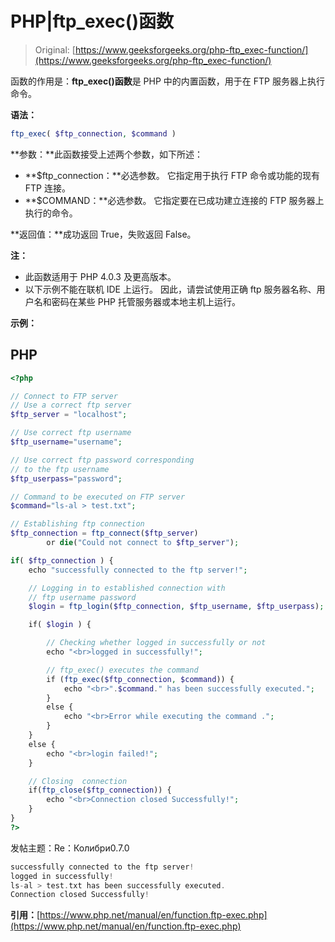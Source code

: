 # PHP|ftp_exec()函数

> Original: [https://www.geeksforgeeks.org/php-ftp_exec-function/](https://www.geeksforgeeks.org/php-ftp_exec-function/)

函数的作用是：**ftp_exec()函数**是 PHP 中的内置函数，用于在 FTP 服务器上执行命令。

**语法：**

```php
ftp_exec( $ftp_connection, $command )
```

**参数：**此函数接受上述两个参数，如下所述：

*   **$ftp_connection：**必选参数。 它指定用于执行 FTP 命令或功能的现有 FTP 连接。
*   **$COMMAND：**必选参数。 它指定要在已成功建立连接的 FTP 服务器上执行的命令。

**返回值：**成功返回 True，失败返回 False。

**注：**

*   此函数适用于 PHP 4.0.3 及更高版本。
*   以下示例不能在联机 IDE 上运行。 因此，请尝试使用正确 ftp 服务器名称、用户名和密码在某些 PHP 托管服务器或本地主机上运行。

**示例：**

## PHP

```php
<?php

// Connect to FTP server
// Use a correct ftp server
$ftp_server = "localhost";

// Use correct ftp username
$ftp_username="username";

// Use correct ftp password corresponding
// to the ftp username
$ftp_userpass="password";

// Command to be executed on FTP server
$command="ls-al > test.txt";

// Establishing ftp connection
$ftp_connection = ftp_connect($ftp_server)
        or die("Could not connect to $ftp_server");

if( $ftp_connection ) {
    echo "successfully connected to the ftp server!";

    // Logging in to established connection with
    // ftp username password
    $login = ftp_login($ftp_connection, $ftp_username, $ftp_userpass);

    if( $login ) {

        // Checking whether logged in successfully or not
        echo "<br>logged in successfully!";

        // ftp_exec() executes the command
        if (ftp_exec($ftp_connection, $command)) {
            echo "<br>".$command." has been successfully executed.";
        }
        else {
            echo "<br>Error while executing the command .";
        }
    }
    else {
        echo "<br>login failed!";
    }

    // Closing  connection
    if(ftp_close($ftp_connection)) {
        echo "<br>Connection closed Successfully!";
    }
}
?>
```

发帖主题：Re：Колибри0.7.0

```php
successfully connected to the ftp server!
logged in successfully!
ls-al > test.txt has been successfully executed.
Connection closed Successfully!
```

**引用：**[https://www.php.net/manual/en/function.ftp-exec.php](https://www.php.net/manual/en/function.ftp-exec.php)